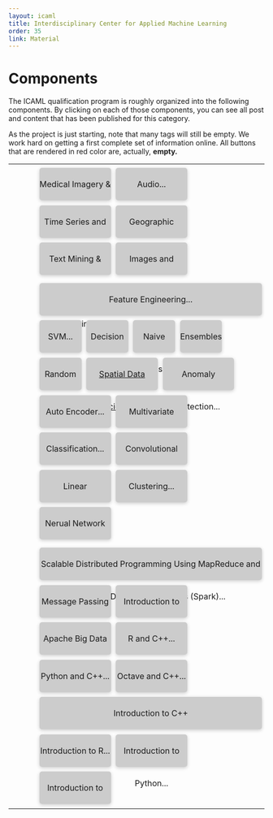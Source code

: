 ```yaml
---
layout: icaml
title: Interdisciplinary Center for Applied Machine Learning
order: 35
link: Material
---
```

# Components

The ICAML qualification program is roughly organized into the following components.
By clicking on each of those components, you can see all post and content that has
been published for this category.

<p>
As the project is just starting, note that many tags will still be empty. We work hard
on getting a first complete set of information online. All buttons that are rendered in
red color are, actually, <b>empty.</b>
</p>

<style>
.vertical{
    writing-mode: vertical-lr;
    vertical-align:middle;
    /*// tb-rl;*/
    white-space: nowrap;
    padding-top:1em;
}

.cellgreen {
   width:32px;
   background-image:url("/gfx/background_horiz_green.png");
   background-repeat: repeat-y;
   background-size: 32px auto;
   
}
.cellred {
   width:32px;
   background-image:url("/gfx/background_horiz_red.png");
   background-repeat: repeat-y;
   background-size: 32px auto;
   
}

.cellblue {
   width:32px;
   background-image:url("/gfx/background_horiz_blue.png");
   background-repeat: repeat-y;
   background-size: 32px auto;
   
}


.filler {
  padding:0;
  float:left;
  display:table-cell;
  width:100%;
}


.button, .buttonlarge, .buttonsmall {
   float:left;
   display:inline-block;
   margin:.3em;
   background:#cccccc;
   width:32%;
   height:4em;
   line-height:4em;
   text-color:black;
   text-align:center;
    border-radius: 5px;
    box-shadow: 0 2px 7px rgba(0, 0, 0, 0.2);
    cursor:pointer;
}

.buttonlarge {
  width:calc(3*32% + 1em );
}
.buttonsmall {
  width:18.8%;
}

.empty {
   background:red;
}


</style>



<table>
<tr><td class="cellred">
<div class="vertical">&nbsp;</div>
</td><td>
<div class="filler">
<a href="data/med-imagery-physiological" ><div class="button  "> Medical Imagery & Physiological Signals... </div></a>
<a href="data/audio" ><div class="button  "> Audio... </div></a>
<a href="data/timeseries" ><div class="button  "> Time Series and Trajectories...  </div></a>
<a href="data/geo-data" ><div class="button  "> Geographic Information...  </div></a>
<a href="data/textmining-nlp" ><div class="button  "> Text Mining & Natural Language Processing...  </div></a>
<a href="data/images-videos" ><div class="button  "> Images and Videos...  </div></a>
</div></td></tr>
<tr><td class="cellgreen">
<div class="vertical">&nbsp;</div>
</td><td>
<div class="filler">
<a href="algo/featureengineering" ><div class="buttonlarge"  > Feature Engineering... </div></a>
<a href="algo/svm" ><div class="buttonsmall"  > SVM... </div></a>
<a href="algo/decision-trees" ><div class="buttonsmall"  > Decision Trees... </div></a>
<a href="algo/naive-bayes" ><div class="buttonsmall"  > Naive Bayes... </div></a>
<a href="algo/ensembles" ><div class="buttonsmall"  > Ensembles... </div></a>
<a href="algo/random-forests" ><div class="buttonsmall"  > Random Forests... </div></a>

<a href="algo/spatial-data-science" ><div class="button  "> Spatial Data Science... </div></a>
<a href="algo/anomaly-detection" ><div class="button  "> Anomaly Detection... </div></a>
<a href="algo/auto-encoder" ><div class="button  "> Auto Encoder... </div></a>
<a href="algo/multivariate-regression" ><div class="button  "> Multivariate Regression... </div></a>
<a href="algo/classification" ><div class="button  "> Classification... </div></a>
<a href="algo/convolutional-neural-networks" ><div class="button  "> Convolutional Neural Networks... </div></a>
<a href="algo/linear-regression" ><div class="button  "> Linear Regression... </div></a>
<a href="algo/clustering" ><div class="button  "> Clustering... </div></a>
<a href="algo/neuralnetworks" ><div class="button  "> Nerual Network Basics... </div></a>

</div></td></tr>
<tr><td class="cellblue">
<div class="vertical">&nbsp;</div>
</td><td>
<div class="filler">
<a href="basics/spark" ><div class="buttonlarge"  > Scalable Distributed Programming Using MapReduce and Resilient Distributed Datasets (Spark)... </div></a>
<a href="basics/message-passing-interface" ><div class="button  "> Message Passing Interface... </div></a>
<a href="basics/introduction-tensorflow" ><div class="button  "> Introduction to Tensorflow... </div></a>
<a href="basics/apache-big-data-stack" ><div class="button  "> Apache Big Data Stack... </div></a>
<a href="basics/r-and-cpp" ><div class="button  "> R and C++... </div></a>
<a href="basics/python-and-cpp" ><div class="button  "> Python and C++... </div></a>
<a href="basics/octave-and-cpp" ><div class="button  "> Octave and C++... </div></a>
<a href="basics/introduction-cpp" ><div class="buttonlarge"  > Introduction to C++ </div></a>
<a href="basics/introduction-r" ><div class="button"> Introduction to R... </div></a>
<a href="basics/introduction-python" ><div class="button  "> Introduction to Python... </div></a>
<a href="basics/introduction-octave" ><div class="button"> Introduction to Octave... </div></a>
</div></td></tr>
</table>
